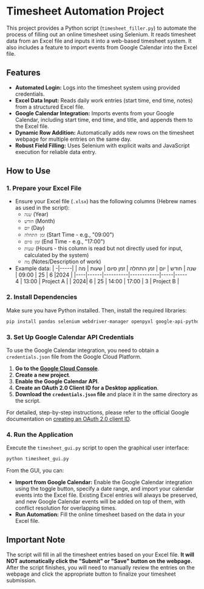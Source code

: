 # Timesheet Automation Project
 
This project provides a Python script (`timesheet_filler.py`) to automate the process of filling out an online timesheet using Selenium. It reads timesheet data from an Excel file and inputs it into a web-based timesheet system. It also includes a feature to import events from Google Calendar into the Excel file.

## Features

*   **Automated Login:** Logs into the timesheet system using provided credentials.
*   **Excel Data Input:** Reads daily work entries (start time, end time, notes) from a structured Excel file.
*   **Google Calendar Integration:** Imports events from your Google Calendar, including start time, end time, and title, and appends them to the Excel file.
*   **Dynamic Row Addition:** Automatically adds new rows on the timesheet webpage for multiple entries on the same day.
*   **Robust Field Filling:** Uses Selenium with explicit waits and JavaScript execution for reliable data entry.

## How to Use

### 1. Prepare your Excel File

*   Ensure your Excel file (`.xlsx`) has the following columns (Hebrew names as used in the script):
    *   `שנה` (Year)
    *   `חודש` (Month)
    *   `יום` (Day)
    *   `זמן התחלה` (Start Time - e.g., "09:00")
    *   `זמן סיום` (End Time - e.g., "17:00")
    *   `שעות` (Hours - this column is read but not directly used for input, calculated by the system)
    *   `מה` (Notes/Description of work)
*   Example data:
    | שנה | חודש | יום | זמן התחלה | זמן סיום | שעות | מה |
    |-----|------|-----|------------|----------|------|----|
    | 2024| 6    | 25  | 09:00      | 13:00    | 4    | Project A |
    | 2024| 6    | 25  | 14:00      | 17:00    | 3    | Project B |

### 2. Install Dependencies

Make sure you have Python installed. Then, install the required libraries:
```bash
pip install pandas selenium webdriver-manager openpyxl google-api-python-client google-auth-httplib2 google-auth-oauthlib customtkinter
```

### 3. Set Up Google Calendar API Credentials

To use the Google Calendar integration, you need to obtain a `credentials.json` file from the Google Cloud Platform.

1.  **Go to the [Google Cloud Console](https://console.cloud.google.com/)**.
2.  **Create a new project**.
3.  **Enable the Google Calendar API**.
4.  **Create an OAuth 2.0 Client ID for a Desktop application**.
5.  **Download the `credentials.json` file** and place it in the same directory as the script.

For detailed, step-by-step instructions, please refer to the official Google documentation on [creating an OAuth 2.0 client ID](https://developers.google.com/workspace/guides/create-credentials).

### 4. Run the Application

Execute the `timesheet_gui.py` script to open the graphical user interface:

```bash
python timesheet_gui.py
```

From the GUI, you can:
*   **Import from Google Calendar:** Enable the Google Calendar integration using the toggle button, specify a date range, and import your calendar events into the Excel file. Existing Excel entries will always be preserved, and new Google Calendar events will be added on top of them, with conflict resolution for overlapping times.
*   **Run Automation:** Fill the online timesheet based on the data in your Excel file.

## Important Note

The script will fill in all the timesheet entries based on your Excel file. **It will NOT automatically click the "Submit" or "Save" button on the webpage.** After the script finishes, you will need to manually review the entries on the webpage and click the appropriate button to finalize your timesheet submission.
